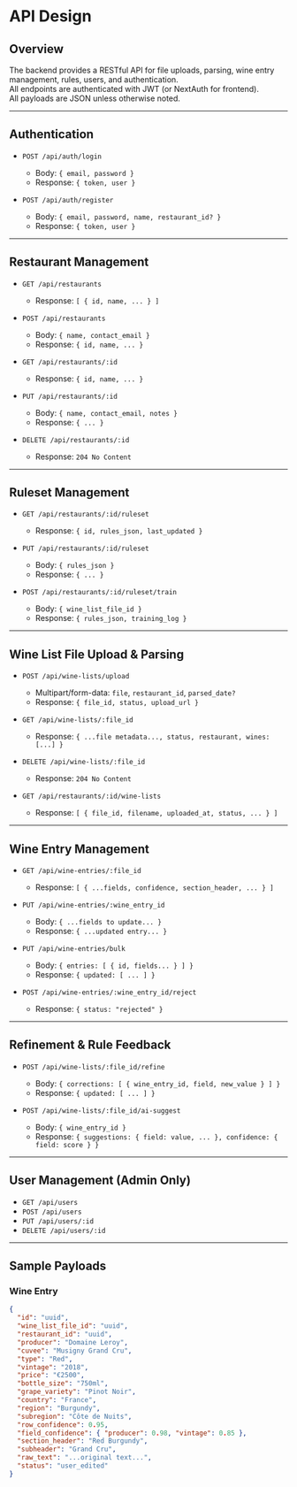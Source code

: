 # API Design

## Overview

The backend provides a RESTful API for file uploads, parsing, wine entry management, rules, users, and authentication.  
All endpoints are authenticated with JWT (or NextAuth for frontend).  
All payloads are JSON unless otherwise noted.

---

## **Authentication**

- `POST /api/auth/login`  
    - Body: `{ email, password }`
    - Response: `{ token, user }`

- `POST /api/auth/register`
    - Body: `{ email, password, name, restaurant_id? }`
    - Response: `{ token, user }`

---

## **Restaurant Management**

- `GET /api/restaurants`
    - Response: `[ { id, name, ... } ]`

- `POST /api/restaurants`
    - Body: `{ name, contact_email }`
    - Response: `{ id, name, ... }`

- `GET /api/restaurants/:id`
    - Response: `{ id, name, ... }`

- `PUT /api/restaurants/:id`
    - Body: `{ name, contact_email, notes }`
    - Response: `{ ... }`

- `DELETE /api/restaurants/:id`
    - Response: `204 No Content`

---

## **Ruleset Management**

- `GET /api/restaurants/:id/ruleset`
    - Response: `{ id, rules_json, last_updated }`

- `PUT /api/restaurants/:id/ruleset`
    - Body: `{ rules_json }`
    - Response: `{ ... }`

- `POST /api/restaurants/:id/ruleset/train`
    - Body: `{ wine_list_file_id }`
    - Response: `{ rules_json, training_log }`

---

## **Wine List File Upload & Parsing**

- `POST /api/wine-lists/upload`
    - Multipart/form-data: `file`, `restaurant_id`, `parsed_date?`
    - Response: `{ file_id, status, upload_url }`

- `GET /api/wine-lists/:file_id`
    - Response: `{ ...file metadata..., status, restaurant, wines: [...] }`

- `DELETE /api/wine-lists/:file_id`
    - Response: `204 No Content`

- `GET /api/restaurants/:id/wine-lists`
    - Response: `[ { file_id, filename, uploaded_at, status, ... } ]`

---

## **Wine Entry Management**

- `GET /api/wine-entries/:file_id`
    - Response: `[ { ...fields, confidence, section_header, ... } ]`

- `PUT /api/wine-entries/:wine_entry_id`
    - Body: `{ ...fields to update... }`
    - Response: `{ ...updated entry... }`

- `PUT /api/wine-entries/bulk`
    - Body: `{ entries: [ { id, fields... } ] }`
    - Response: `{ updated: [ ... ] }`

- `POST /api/wine-entries/:wine_entry_id/reject`
    - Response: `{ status: "rejected" }`

---

## **Refinement & Rule Feedback**

- `POST /api/wine-lists/:file_id/refine`
    - Body: `{ corrections: [ { wine_entry_id, field, new_value } ] }`
    - Response: `{ updated: [ ... ] }`

- `POST /api/wine-lists/:file_id/ai-suggest`
    - Body: `{ wine_entry_id }`
    - Response: `{ suggestions: { field: value, ... }, confidence: { field: score } }`

---

## **User Management (Admin Only)**

- `GET /api/users`
- `POST /api/users`
- `PUT /api/users/:id`
- `DELETE /api/users/:id`

---

## **Sample Payloads**

### **Wine Entry**
```json
{
  "id": "uuid",
  "wine_list_file_id": "uuid",
  "restaurant_id": "uuid",
  "producer": "Domaine Leroy",
  "cuvee": "Musigny Grand Cru",
  "type": "Red",
  "vintage": "2018",
  "price": "€2500",
  "bottle_size": "750ml",
  "grape_variety": "Pinot Noir",
  "country": "France",
  "region": "Burgundy",
  "subregion": "Côte de Nuits",
  "row_confidence": 0.95,
  "field_confidence": { "producer": 0.98, "vintage": 0.85 },
  "section_header": "Red Burgundy",
  "subheader": "Grand Cru",
  "raw_text": "...original text...",
  "status": "user_edited"
}
